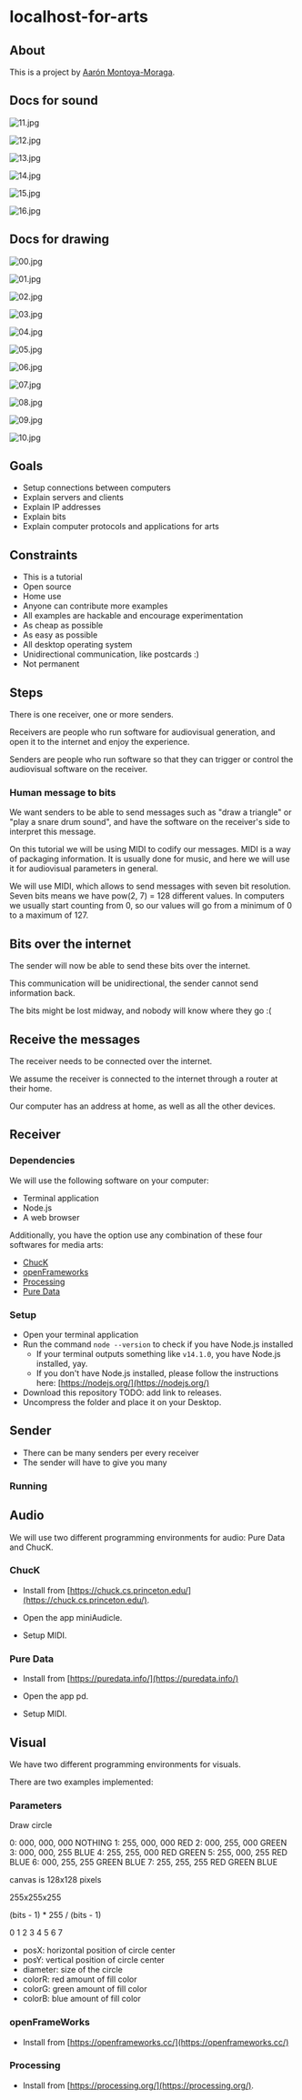 # localhost-for-arts

## About

This is a project by [Aarón Montoya-Moraga](https://montoyamoraga.io/).

## Docs for sound

![11.jpg](https://github.com/montoyamoraga/localhost-for-arts/raw/master/docs/11.jpg "11.jpg") 

![12.jpg](https://github.com/montoyamoraga/localhost-for-arts/raw/master/docs/12.jpg "12.jpg") 

![13.jpg](https://github.com/montoyamoraga/localhost-for-arts/raw/master/docs/13.jpg "13.jpg") 

![14.jpg](https://github.com/montoyamoraga/localhost-for-arts/raw/master/docs/14.jpg "14.jpg") 

![15.jpg](https://github.com/montoyamoraga/localhost-for-arts/raw/master/docs/15.jpg "15.jpg") 

![16.jpg](https://github.com/montoyamoraga/localhost-for-arts/raw/master/docs/16.jpg "16.jpg") 

## Docs for drawing

![00.jpg](https://github.com/montoyamoraga/localhost-for-arts/raw/master/docs/00.jpg "00.jpg") 

![01.jpg](https://github.com/montoyamoraga/localhost-for-arts/raw/master/docs/01.jpg "01.jpg") 

![02.jpg](https://github.com/montoyamoraga/localhost-for-arts/raw/master/docs/02.jpg "02.jpg") 

![03.jpg](https://github.com/montoyamoraga/localhost-for-arts/raw/master/docs/03.jpg "03.jpg") 

![04.jpg](https://github.com/montoyamoraga/localhost-for-arts/raw/master/docs/04.jpg "04.jpg") 

![05.jpg](https://github.com/montoyamoraga/localhost-for-arts/raw/master/docs/05.jpg "05.jpg") 

![06.jpg](https://github.com/montoyamoraga/localhost-for-arts/raw/master/docs/06.jpg "06.jpg") 

![07.jpg](https://github.com/montoyamoraga/localhost-for-arts/raw/master/docs/07.jpg "07.jpg") 

![08.jpg](https://github.com/montoyamoraga/localhost-for-arts/raw/master/docs/08.jpg "08.jpg") 

![09.jpg](https://github.com/montoyamoraga/localhost-for-arts/raw/master/docs/09.jpg "09.jpg") 

![10.jpg](https://github.com/montoyamoraga/localhost-for-arts/raw/master/docs/10.jpg "10.jpg")

## Goals

* Setup connections between computers
* Explain servers and clients
* Explain IP addresses
* Explain bits
* Explain computer protocols and applications for arts

## Constraints

* This is a tutorial
* Open source
* Home use
* Anyone can contribute more examples
* All examples are hackable and encourage experimentation
* As cheap as possible
* As easy as possible
* All desktop operating system
* Unidirectional communication, like postcards :)
* Not permanent

## Steps

There is one receiver, one or more senders.

Receivers are people who run software for audiovisual generation, and open it to the internet and enjoy the experience.

Senders are people who run software so that they can trigger or control the audiovisual software on the receiver.

### Human message to bits

We want senders to be able to send messages such as "draw a triangle" or "play a snare drum sound", and have the software on the receiver's side to interpret this message.

On this tutorial we will be using MIDI to codify our messages. MIDI is a way of packaging information. It is usually done for music, and here we will use it for audiovisual parameters in general.

We will use MIDI, which allows to send messages with seven bit resolution. Seven bits means we have pow(2, 7) = 128 different values. In computers we usually start counting from 0, so our values will go from a minimum of 0 to a maximum of 127.

## Bits over the internet

The sender will now be able to send these bits over the internet.

This communication will be unidirectional, the sender cannot send information back.

The bits might be lost midway, and nobody will know where they go :(


## Receive the messages

The receiver needs to be connected over the internet.

We assume the receiver is connected to the internet through a router at their home. 

Our computer has an address at home, as well as all the other devices.

## Receiver

### Dependencies

We will use the following software on your computer:

* Terminal application
* Node.js
* A web browser

Additionally, you have the option use any combination of these four softwares for media arts:

* [ChucK](https://chuck.cs.princeton.edu/)
* [openFrameworks](https://openframeworks.cc/)
* [Processing](https://processing.org/)
* [Pure Data](https://puredata.info/)

### Setup

* Open your terminal application
* Run the command ```node --version``` to check if you have Node.js installed
  * If your terminal outputs something like ```v14.1.0```, you have Node.js installed, yay.
  * If you don't have Node.js installed, please follow the instructions here: [https://nodejs.org/](https://nodejs.org/)
* Download this repository TODO: add link to releases.
* Uncompress the folder and place it on your Desktop.


## Sender

* There can be many senders per every receiver
* The sender will have to give you many 

### Running





## Audio

We will use two different programming environments for audio: Pure Data and ChucK.

### ChucK

* Install from [https://chuck.cs.princeton.edu/](https://chuck.cs.princeton.edu/).

* Open the app miniAudicle.

* Setup MIDI.

### Pure Data

* Install from [https://puredata.info/](https://puredata.info/)

* Open the app pd.

* Setup MIDI.

## Visual

We have two different programming environments for visuals.

There are two examples implemented:

### Parameters

Draw circle


0: 000, 000, 000 NOTHING
1: 255, 000, 000 RED
2: 000, 255, 000 GREEN
3: 000, 000, 255 BLUE
4: 255, 255, 000 RED GREEN
5: 255, 000, 255 RED BLUE
6: 000, 255, 255 GREEN BLUE
7: 255, 255, 255 RED GREEN BLUE


canvas is 128x128 pixels

255x255x255

(bits - 1) * 255 / (bits - 1)

0
1
2
3
4
5
6
7


* posX: horizontal position of circle center
* posY: vertical position of circle center
* diameter: size of the circle
* colorR: red amount of fill color
* colorG: green amount of fill color
* colorB: blue amount of fill color

### openFrameWorks

* Install from [https://openframeworks.cc/](https://openframeworks.cc/)

### Processing

* Install from [https://processing.org/](https://processing.org/).
